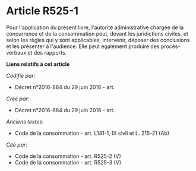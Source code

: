 # Article R525-1

Pour l'application du présent livre, l'autorité administrative chargée de la concurrence et de la consommation peut, devant
les juridictions civiles, et selon les règles qui y sont applicables, intervenir, déposer des conclusions et les présenter à
l'audience. Elle peut également produire des procès-verbaux et des rapports.

**Liens relatifs à cet article**

_Codifié par_:

  - Décret n°2016-884 du 29 juin 2016 - art.

_Créé par_:

  - Décret n°2016-884 du 29 juin 2016 - art.

_Anciens textes_:

  - Code de la consommation - art. L141-1, IX civil et L. 215-21 (Ab)

_Cité par_:

  - Code de la consommation - art. R525-2 (V)
  - Code de la consommation - art. R525-3 (V)
